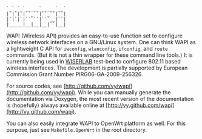     `_`_`_`_____`_____`__`
    |`|`|`|``_``|``_``|``|
    |`|`|`|`````|```__|``|
    |_____|__|__|__|``|__|

WAPI (Wireless API) provides an easy-to-use function set to configure wireless network interfaces on a GNU/Linux system. One can think WAPI as a lightweight C API for `iwconfig`, `wlanconfig`, `ifconfig`, and `route` commands. (But it is not a thin wrapper for these command line tools.) It is currently being used in [WISERLAB](http://www.wiserlab.org/) test-bed to configure 802.11 based wireless interfaces. The development is partially supported by European Commission Grant Number PIRG06-GA-2009-256326.

For source codes, see [http://github.com/vy/wapi](http://github.com/vy/wapi). While you can manually generate the documentation via Doxygen, the most recent version of the documentation is (hopefully) always available online at [http://vy.github.com/wapi](http://vy.github.com/wapi).

You can also easily integrate WAPI to OpenWrt platform as well. For this purpose, just see `Makefile.OpenWrt` in the root directory.

